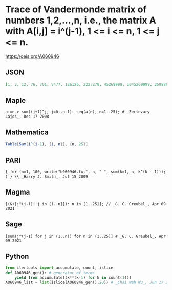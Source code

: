 # Trace of Vandermonde matrix of numbers 1,2,\.\.\.,n, i\.e\., the matrix A with A\[i,j\] \= i^\(j\-1\), 1 <\= i <\= n, 1 <\= j <\= n\.
https://oeis.org/A060946
## JSON
```JSON
[1, 3, 12, 76, 701, 8477, 126126, 2223278, 45269999, 1045269999, 26982694600, 769991065288, 24068076187769, 817782849441913, 30010708874832538, 1182932213481679514, 49844124089148547995, 2235755683827845079963, 106363105981739086612804]
```
## Maple
```Maple
a:=n-> sum((j+1)^j, j=0..n-1): seq(a(n), n=1..25); # _Zerinvary Lajos_, Dec 17 2008
```
## Mathematica
```Mathematica
Table[Sum[i^(i-1), {i, n}], {n, 25}]
```
## PARI
```PARI
{ for (n=1, 100, write("b060946.txt", n, " ", sum(k=1, n, k^(k - 1))); ) } \\ _Harry J. Smith_, Jul 15 2009
```
## Magma
```Magma
[(&+[j^(j-1): j in [1..n]]): n in [1..25]]; // _G. C. Greubel_, Apr 09 2021
```
## Sage
```Sage
[sum(j^(j-1) for j in (1..n)) for n in (1..25)] # _G. C. Greubel_, Apr 09 2021
```
## Python
```Python
from itertools import accumulate, count, islice
def A060946_gen(): # generator of terms
    yield from accumulate((k**(k-1) for k in count(1)))
A060946_list = list(islice(A060946_gen(),20)) # _Chai Wah Wu_, Jun 17 2022
```
